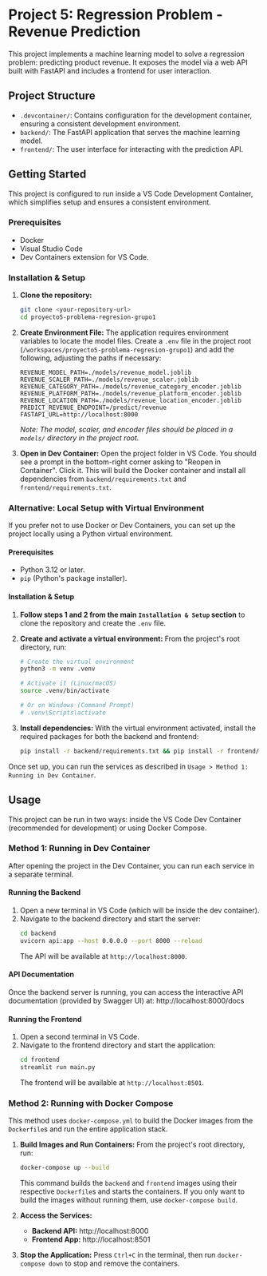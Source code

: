 # Project 5: Regression Problem - Revenue Prediction

This project implements a machine learning model to solve a regression problem: predicting product revenue. It exposes the model via a web API built with FastAPI and includes a frontend for user interaction.

## Project Structure

-   `.devcontainer/`: Contains configuration for the development container, ensuring a consistent development environment.
-   `backend/`: The FastAPI application that serves the machine learning model.
-   `frontend/`: The user interface for interacting with the prediction API.

## Getting Started

This project is configured to run inside a VS Code Development Container, which simplifies setup and ensures a consistent environment.

### Prerequisites

-   Docker
-   Visual Studio Code
-   Dev Containers extension for VS Code.

### Installation & Setup

1.  **Clone the repository:**
    ```bash
    git clone <your-repository-url>
    cd proyecto5-problema-regresion-grupo1
    ```

2.  **Create Environment File:**
    The application requires environment variables to locate the model files. Create a `.env` file in the project root (`/workspaces/proyecto5-problema-regresion-grupo1`) and add the following, adjusting the paths if necessary:

    ```env
    REVENUE_MODEL_PATH=./models/revenue_model.joblib
    REVENUE_SCALER_PATH=./models/revenue_scaler.joblib
    REVENUE_CATEGORY_PATH=./models/revenue_category_encoder.joblib
    REVENUE_PLATFORM_PATH=./models/revenue_platform_encoder.joblib
    REVENUE_LOCATION_PATH=./models/revenue_location_encoder.joblib
    PREDICT_REVENUE_ENDPOINT=/predict/revenue
    FASTAPI_URL=http://localhost:8000
    ```
    *Note: The model, scaler, and encoder files should be placed in a `models/` directory in the project root.*

3.  **Open in Dev Container:**
    Open the project folder in VS Code. You should see a prompt in the bottom-right corner asking to "Reopen in Container". Click it. This will build the Docker container and install all dependencies from `backend/requirements.txt` and `frontend/requirements.txt`.

### Alternative: Local Setup with Virtual Environment

If you prefer not to use Docker or Dev Containers, you can set up the project locally using a Python virtual environment.

#### Prerequisites

-   Python 3.12 or later.
-   `pip` (Python's package installer).

#### Installation & Setup

1.  **Follow steps 1 and 2 from the main `Installation & Setup` section** to clone the repository and create the `.env` file.

2.  **Create and activate a virtual environment:**
    From the project's root directory, run:

    ```bash
    # Create the virtual environment
    python3 -m venv .venv

    # Activate it (Linux/macOS)
    source .venv/bin/activate

    # Or on Windows (Command Prompt)
    # .venv\Scripts\activate
    ```

3.  **Install dependencies:**
    With the virtual environment activated, install the required packages for both the backend and frontend:
    ```bash
    pip install -r backend/requirements.txt && pip install -r frontend/requirements.txt
    ```

Once set up, you can run the services as described in `Usage > Method 1: Running in Dev Container`.

## Usage

This project can be run in two ways: inside the VS Code Dev Container (recommended for development) or using Docker Compose.

### Method 1: Running in Dev Container

After opening the project in the Dev Container, you can run each service in a separate terminal.

#### Running the Backend

1.  Open a new terminal in VS Code (which will be inside the dev container).
2.  Navigate to the backend directory and start the server:
    ```bash
    cd backend
    uvicorn api:app --host 0.0.0.0 --port 8000 --reload
    ```
    The API will be available at `http://localhost:8000`.

#### API Documentation

Once the backend server is running, you can access the interactive API documentation (provided by Swagger UI) at:
http://localhost:8000/docs

#### Running the Frontend

1.  Open a second terminal in VS Code.
2.  Navigate to the frontend directory and start the application:
    ```bash
    cd frontend
    streamlit run main.py
    ```
    The frontend will be available at `http://localhost:8501`.

### Method 2: Running with Docker Compose

This method uses `docker-compose.yml` to build the Docker images from the `Dockerfile`s and run the entire application stack.

1.  **Build Images and Run Containers:**
    From the project's root directory, run:
    ```bash
    docker-compose up --build
    ```
    This command builds the `backend` and `frontend` images using their respective `Dockerfile`s and starts the containers. If you only want to build the images without running them, use `docker-compose build`.

2.  **Access the Services:**
    -   **Backend API:** http://localhost:8000
    -   **Frontend App:** http://localhost:8501

3.  **Stop the Application:**
    Press `Ctrl+C` in the terminal, then run `docker-compose down` to stop and remove the containers.